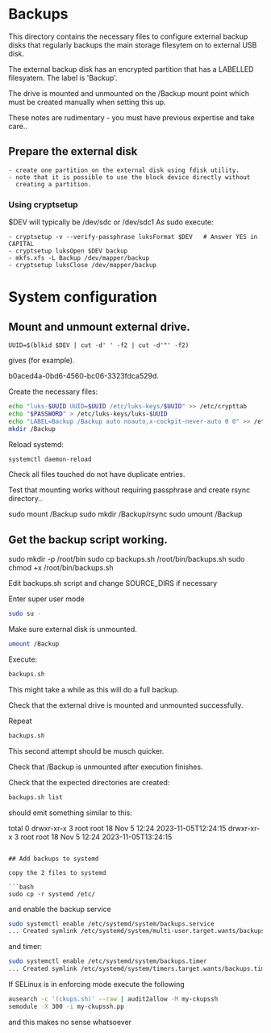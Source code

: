 # Backups

This directory contains the necessary files to configure external
backup disks that regularly backups the main storage filesytem on
to external USB disk.

The external backup disk has an encrypted partition that has a LABELLED filesyatem.
The label is 'Backup'.

The drive is mounted and unmounted on the /Backup mount point which must be created
manually when setting this up.

These notes are rudimentary - you must have previous expertise and take care..

## Prepare the external disk

    - create one partition on the external disk using fdisk utility. 
    - note that it is possible to use the block device directly without
      creating a partition.

### Using cryptsetup

$DEV will typically be /dev/sdc or /dev/sdc1 
As sudo execute:

    - cryptsetup -v --verify-passphrase luksFormat $DEV   # Answer YES in CAPITAL
    - cryptsetup luksOpen $DEV backup
    - mkfs.xfs -L Backup /dev/mapper/backup
    - cryptsetup luksClose /dev/mapper/backup

# System configuration

## Mount and unmount external drive.

```
UUID=$(blkid $DEV | cut -d' ' -f2 | cut -d'"' -f2)
```
gives (for example).

b0aced4a-0bd6-4560-bc06-3323fdca529d.

Create the necessary files:

```bash
echo "luks-$UUID UUID=$UUID /etc/luks-keys/$UUID" >> /etc/crypttab
echo "$PASSWORD" > /etc/luks-keys/luks-$UUID
echo "LABEL=Backup /Backup auto noauto,x-cockpit-never-auto 0 0" >> /etc/fstab
mkdir /Backup
```

Reload systemd:

```bash
systemctl daemon-reload
```
Check all files touched do not have duplicate entries.

Test that mounting works without requiring passphrase and create rsync directory..

sudo mount /Backup
sudo mkdir /Backup/rsync
sudo umount /Backup

## Get the backup script working.

sudo mkdir -p /root/bin
sudo cp backups.sh /root/bin/backups.sh
sudo chmod +x  /root/bin/backups.sh

Edit backups.sh script and change SOURCE_DIRS if necessary

Enter super user mode

```bash
sudo su -
```

Make sure external disk is unmounted.

```bash
umount /Backup
```

Execute:

```bash
backups.sh
```

This might take a while as this will do a full backup.

Check that the external drive is mounted and unmounted successfully.

Repeat

```bash
backups.sh
```

This second attempt should be musch quicker.

Check that /Backup is unmounted after execution finishes.

Check that the expected directories are created:

```bash
backups.sh list
```
should emit something similar to this:


total 0
drwxr-xr-x 3 root root 18 Nov  5 12:24 2023-11-05T12:24:15
drwxr-xr-x 3 root root 18 Nov  5 12:24 2023-11-05T13:24:15
```

## Add backups to systemd

copy the 2 files to systemd

```bash
sudo cp -r systemd /etc/
```

and enable the backup service

```bash
sudo systemctl enable /etc/systemd/system/backups.service
... Created symlink /etc/systemd/system/multi-user.target.wants/backups.service → /etc/systemd/system/backups.service.
```

and timer:

```bash
sudo systemctl enable /etc/systemd/system/backups.timer
... Created symlink /etc/systemd/system/timers.target.wants/backups.timer → /etc/systemd/system/backups.timer.
```

If SELinux is in enforcing mode execute the following

```bash
ausearch -c '(ckups.sh)' --raw | audit2allow -M my-ckupssh
semodule -X 300 -i my-ckupssh.pp
``` 

and this makes no sense whatsoever
